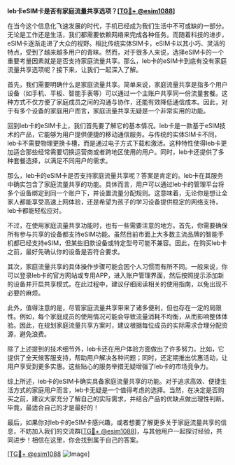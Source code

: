 **leb卡eSIM卡是否有家庭流量共享选项？[[TG💪+ @esim1088](https://t.me/s/esim1088)]**

在当今这个信息化飞速发展的时代，手机已经成为我们生活中不可或缺的一部分。无论是工作还是生活，我们都需要依赖网络来完成各种任务。而随着科技的进步，eSIM卡逐渐走进了大众的视野。相比传统实体SIM卡，eSIM卡以其小巧、灵活的特点，受到了越来越多用户的青睐。然而，对于很多人来说，选择eSIM卡的一个重要考量因素就是是否支持家庭流量共享。那么，leb卡的eSIM卡到底有没有家庭流量共享选项呢？接下来，让我们一起深入了解。

首先，我们需要明确什么是家庭流量共享。简单来说，家庭流量共享是指多个用户设备（如手机、平板、智能手表等）可以通过一个主账户共享同一份流量套餐。这种方式不仅方便了家庭成员之间的沟通与协作，还能有效降低通信成本。因此，对于有多个设备的家庭用户而言，家庭流量共享无疑是一个非常实用的功能。

回到leb卡的eSIM卡上，我们首先要了解它的基本情况。leb卡是一款基于eSIM技术的产品，它能够为用户提供便捷的移动通信服务。与传统的实体SIM卡不同，leb卡不需要物理更换卡槽，而是通过电子方式下载和激活。这种特性使得leb卡更加适合那些经常需要切换运营商或者跨地区使用的用户。同时，leb卡还提供了多种套餐选择，以满足不同用户的需求。

那么，leb卡的eSIM卡是否支持家庭流量共享呢？答案是肯定的。leb卡在其服务中确实包含了家庭流量共享的功能。具体而言，用户可以通过leb卡的管理平台将多个设备绑定到同一个账户下，并设置流量分配规则。这意味着，无论你是想让全家人都能享受高速上网体验，还是希望为孩子的学习设备提供稳定的网络支持，leb卡都能轻松应对。

不过，在使用家庭流量共享功能时，也有一些需要注意的地方。首先，你需要确保所有参与共享的设备都支持eSIM功能。虽然目前市面上大多数主流品牌的智能手机都已经支持eSIM，但某些旧款设备或特定型号可能不兼容。因此，在购买leb卡之前，最好先确认你的设备是否符合要求。

其次，家庭流量共享的具体操作步骤可能会因个人习惯而有所不同。一般来说，你可以登录leb卡的官方网站或专用APP，进入账户管理界面，然后按照提示添加新的设备并开启共享模式。在此过程中，建议仔细阅读相关的使用指南，以免出现不必要的麻烦。

此外，值得注意的是，尽管家庭流量共享带来了诸多便利，但也存在一定的局限性。例如，每个家庭成员的使用情况可能会导致流量消耗不均衡，从而影响整体体验。因此，在规划家庭流量共享方案时，建议根据每位成员的实际需求合理分配资源，避免浪费。

除了上述提到的技术细节外，leb卡还在用户体验方面做出了许多努力。比如，它提供了全天候客服支持，帮助用户解决各种问题；同时，还定期推出优惠活动，让用户享受到更多实惠。这些贴心的服务举措无疑增强了leb卡的市场竞争力。

综上所述，leb卡的eSIM卡确实具备家庭流量共享的功能。对于追求高效、便捷生活方式的家庭用户而言，leb卡无疑是一个值得考虑的选择。当然，在决定是否购买之前，建议大家充分了解自己的实际需求，并结合产品的优缺点做出理性判断。毕竟，最适合自己的才是最好的！

最后，如果你对leb卡的eSIM卡感兴趣，或者想要了解更多关于家庭流量共享的信息，不妨加入我们的交流群[[TG💪+ @esim1088](https://t.me/s/esim1088)]，与其他用户一起探讨经验，共同进步！相信在这里，你会找到属于自己的答案。

[[TG💪+ @esim1088](https://t.me/s/esim1088) ![Image](https://i.postimg.cc/4NQfJmqS/Snipaste-2025-05-13-00-14-12.png)]